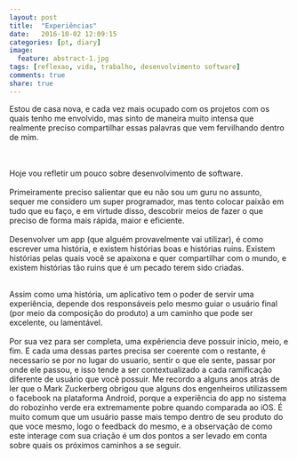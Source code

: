 ```yaml
---
layout: post
title:  "Experiências"
date:   2016-10-02 12:09:15
categories: [pt, diary]
image:
  feature: abstract-1.jpg
tags: [reflexao, vida, trabalho, desenvolvimento software]
comments: true
share: true
---
```

Estou de casa nova, e cada vez mais ocupado com os projetos com os quais tenho me envolvido, mas sinto de maneira muito intensa que realmente preciso compartilhar essas palavras que vem fervilhando dentro de mim.<br/>
<br/>
<!-- more -->
<br/>
Hoje vou refletir um pouco sobre desenvolvimento de software.<br/>
<br/>
Primeiramente preciso salientar que eu não sou um guru no assunto, sequer me considero um super programador, mas tento colocar paixão em tudo que eu faço, e em virtude disso, descobrir meios de fazer o que preciso de forma mais rápida, maior e eficiente.<br/>
<br/>
Desenvolver um app (que alguém provavelmente vai utilizar), é como escrever uma história, e existem histórias boas e histórias ruins. Existem histórias pelas quais você se apaixona e quer compartilhar com o mundo, e existem histórias tão ruins que é um pecado terem sido criadas.<br/>

<br/>Assim como uma história, um aplicativo tem o poder de servir uma experiência, depende dos responsáveis pelo mesmo guiar o usuário final (por meio da composição do produto) a um caminho que pode ser excelente, ou lamentável.<br/>
<br/>
Por sua vez para ser completa, uma expêriencia deve possuir inicio, meio, e fim. E cada uma dessas partes precisa ser coerente com o restante, é necessario se por no lugar do usuario, sentir o que ele sente, passar por onde ele passou, e isso tende a ser contextualizado a cada ramificação diferente de usuário que você possuir. Me recordo a alguns anos atrás de ler que o Mark Zuckerberg obrigou que alguns dos engenheiros utilizassem o facebook na plataforma Android, porque a experiência do app no sistema do robozinho verde era extremamente pobre quando comparada ao iOS. É muito comum que um usuário passe mais tempo dentro de seu produto do que voce mesmo, logo o feedback do mesmo, e a observação de como este interage com sua criação é um dos pontos a ser levado em conta sobre quais os próximos caminhos a se seguir.